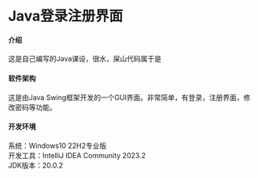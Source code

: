 # Java登录注册界面

#### 介绍
这是自己编写的Java课设，很水，屎山代码属于是

#### 软件架构
这是由Java Swing框架开发的一个GUI界面。非常简单，有登录，注册界面，修改密码等功能。

#### 开发环境
系统：Windows10 22H2专业版<br />
开发工具：IntelliJ IDEA Community 2023.2<br />
JDK版本：20.0.2<br />



